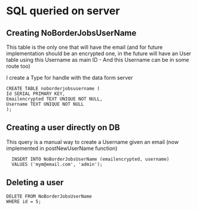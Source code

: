 # SQL queried on server

## Creating NoBorderJobsUserName

This table is the only one that will have the email (and for future implementation should be an encrypted one, in the future will have an User table using this Username as main ID - And this Username can be in some route too)

I create a Type for handle with the data form server

```
CREATE TABLE noborderjobsusername (
Id SERIAL PRIMARY KEY,
Emailencrypted TEXT UNIQUE NOT NULL,
Username TEXT UNIQUE NOT NULL
);
```

## Creating a user directly on DB

This query is a manual way to create a Username given an email (now implemented in postNewUserName function)

```
  INSERT INTO NoBorderJobsUserName (emailencrypted, username)
  VALUES ('mym@email.com', 'admin');
```

## Deleting a user

```
DELETE FROM NoBorderJobsUserName
WHERE id = 5;
```
